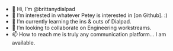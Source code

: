 - 👋 Hi, I’m @brittanydialpad
- 👀 I’m interested in whatever Petey is interested in [on Github]. :)
- 🌱 I’m currently learning the ins & outs of Dialpad.
- 💞️ I’m looking to collaborate on Engineering workstreams. 
- 📫 How to reach me is truly any communication platform... I am available. 

<!---
brittanydialpad/brittanydialpad is a ✨ special ✨ repository because its `README.md` (this file) appears on your GitHub profile.
You can click the Preview link to take a look at your changes.
--->

